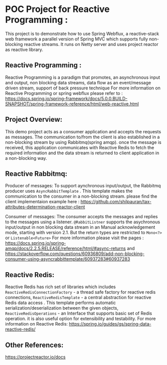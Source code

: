 
# POC Project for Reactive Programming :
This project is to demonstrate how to use Spring Webflux, a reactive-stack web framework a parallel version of Spring MVC which supports fully non-blocking reactive streams.
It runs on Netty server and uses project reactor as reactive library.
## Reactive Programming :
Reactive Programming is a paradigm that promotes, an asynchronous input and output, non blocking data streams, data flow as an event/message driven stream, support of back pressure technique
For more information on Reactive Programming or spring webflux please refer to : 
<https://docs.spring.io/spring-framework/docs/5.0.0.BUILD-SNAPSHOT/spring-framework-reference/html/web-reactive.html>

## Project Overview:
This demo project acts as a consumer application and accepts the requests as messages. The communication to/from the client is also established in a non-blocking stream by using Rabbitmq(spring amqp).
once the message is received, this application communicates with Reactive Redis to fetch the required information and the data stream is returned to client application in a non-blocking way.
## Reactive Rabbitmq:
Producer of messages: To support aynchronous input/output, the Rabbitmq producer uses ```AsyncRabbitTemplate``` . This template makes the communication to the consumer in a non-blocking stream.
please find the client implementaion example here :
<https://github.com/shilpauran/tax-attributes-determination-reactor-client>

Consumer of messages: The consumer accepts the messages and replies to the messages using a listener. ```@RabbitListner``` supports the asychronous input/output in non blocking data stream in an Manual acknowledgement mode, starting with version 2.1. But the return types are restricted to ```Mono<?>``` or ```Listenable<Future>```
For more information please visit the pages : 
<https://docs.spring.io/spring-amqp/docs/2.2.5.RELEASE/reference/html/#async-returns> and <https://stackoverflow.com/questions/60936809/add-non-blocking-consumer-using-asyncrabbittemplate/60937283#60937283>

## Reactive Redis:
Reactive Redis has rich set of libraries which includes ```ReactiveRedisConnectionFactory``` - a thread safe factory for reactive redis connections,
```ReactiveRedisTemplate``` - a central abstraction for reactive Redis data access . This template performs automatic serialization/deserialization between the given objects,
```ReactiveRedisOperations``` - an Interface that supports basic set of Redis operation. it is also useful option for extensibility and testability.
For more information on Reactive Redis:
<https://spring.io/guides/gs/spring-data-reactive-redis/>

## Other References:
<https://projectreactor.io/docs>